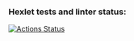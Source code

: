 ### Hexlet tests and linter status:
[![Actions Status](https://github.com/Darkon96/layout-designer-project-58/actions/workflows/hexlet-check.yml/badge.svg)](https://github.com/Darkon96/layout-designer-project-58/actions)